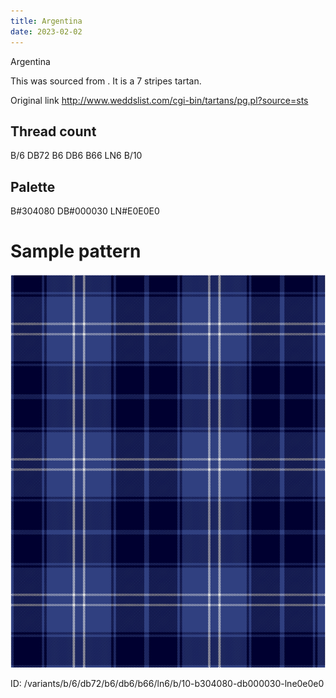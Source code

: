```yaml
---
title: Argentina
date: 2023-02-02
---
```

Argentina

This was sourced from <no value>.  It is a 7 stripes tartan.

Original link http://www.weddslist.com/cgi-bin/tartans/pg.pl?source=sts

## Thread count
B/6 DB72 B6 DB6 B66 LN6 B/10

## Palette
B#304080 DB#000030 LN#E0E0E0

# Sample pattern

![Tartan detail](tartan.png "B/6 DB72 B6 DB6 B66 LN6 B/10 tartan")

ID: /variants/b/6/db72/b6/db6/b66/ln6/b/10-b304080-db000030-lne0e0e0